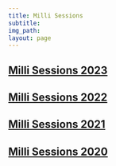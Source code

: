 ```yaml
---
title: Milli Sessions
subtitle: 
img_path: 
layout: page
---
```


## [Milli Sessions 2023](../sessions2023)

## [Milli Sessions 2022](../iaw2022) 

## [Milli Sessions 2021](../iaw2021) 

## [Milli Sessions 2020](../iaw2020)
